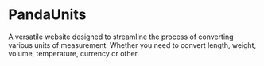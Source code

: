 # PandaUnits
A  versatile website designed to streamline the process of converting various units of measurement. Whether you need to convert length, weight, volume, temperature, currency or other.
